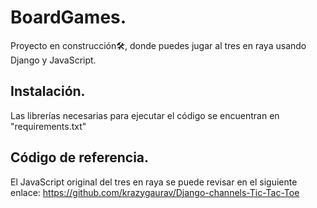 # BoardGames. 
Proyecto en construcción🛠️, donde puedes jugar al tres en raya usando Django y JavaScript.

## Instalación.
Las librerías necesarias para ejecutar el código se encuentran en "requirements.txt"


## Código de referencia.
El JavaScript original del tres en raya se puede revisar en el siguiente enlace:
https://github.com/krazygaurav/Django-channels-Tic-Tac-Toe